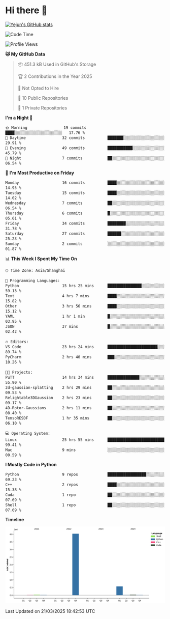 # Hi there 👋


<!-- <img height="195px" src="https://github-readme-stats.vercel.app/api?username=yejun688&count_private=true&show_icons=true&hide_rank=true&title_color=0969da&bg_color=ffffff00&text_color=57606a&disable_animations=true"><img height="195px" src="https://github-readme-stats.vercel.app/api/top-langs?username=yejun688&layout=compact&title_color=0969da&bg_color=ffffff00&text_color=57606a"> -->

[![Yejun's GitHub stats](https://github-readme-stats.vercel.app/api?username=yejun688)](https://github.com/yejun688/github-readme-stats)

<!---
yejun688/yejun688 is a ✨ special ✨ repository because its `README.md` (this file) appears on your GitHub profile.
You can click the Preview link to take a look at your changes.
--->

<!--START_SECTION:waka-->
![Code Time](http://img.shields.io/badge/Code%20Time-963%20hrs%201%20min-blue)

![Profile Views](http://img.shields.io/badge/Profile%20Views-0-blue)

**🐱 My GitHub Data** 

> 📦 451.3 kB Used in GitHub's Storage 
 > 
> 🏆 2 Contributions in the Year 2025
 > 
> 🚫 Not Opted to Hire
 > 
> 📜 10 Public Repositories 
 > 
> 🔑 1 Private Repositories 
 > 
**I'm a Night 🦉** 

```text
🌞 Morning                19 commits          ████░░░░░░░░░░░░░░░░░░░░░   17.76 % 
🌆 Daytime                32 commits          ███████░░░░░░░░░░░░░░░░░░   29.91 % 
🌃 Evening                49 commits          ███████████░░░░░░░░░░░░░░   45.79 % 
🌙 Night                  7 commits           ██░░░░░░░░░░░░░░░░░░░░░░░   06.54 % 
```
📅 **I'm Most Productive on Friday** 

```text
Monday                   16 commits          ████░░░░░░░░░░░░░░░░░░░░░   14.95 % 
Tuesday                  15 commits          ████░░░░░░░░░░░░░░░░░░░░░   14.02 % 
Wednesday                7 commits           ██░░░░░░░░░░░░░░░░░░░░░░░   06.54 % 
Thursday                 6 commits           █░░░░░░░░░░░░░░░░░░░░░░░░   05.61 % 
Friday                   34 commits          ████████░░░░░░░░░░░░░░░░░   31.78 % 
Saturday                 27 commits          ██████░░░░░░░░░░░░░░░░░░░   25.23 % 
Sunday                   2 commits           ░░░░░░░░░░░░░░░░░░░░░░░░░   01.87 % 
```


📊 **This Week I Spent My Time On** 

```text
🕑︎ Time Zone: Asia/Shanghai

💬 Programming Languages: 
Python                   15 hrs 25 mins      ███████████████░░░░░░░░░░   59.13 % 
Text                     4 hrs 7 mins        ████░░░░░░░░░░░░░░░░░░░░░   15.82 % 
Other                    3 hrs 56 mins       ████░░░░░░░░░░░░░░░░░░░░░   15.12 % 
YAML                     1 hr 1 min          █░░░░░░░░░░░░░░░░░░░░░░░░   03.95 % 
JSON                     37 mins             █░░░░░░░░░░░░░░░░░░░░░░░░   02.42 % 

🔥 Editors: 
VS Code                  23 hrs 24 mins      ██████████████████████░░░   89.74 % 
PyCharm                  2 hrs 40 mins       ███░░░░░░░░░░░░░░░░░░░░░░   10.26 % 

🐱‍💻 Projects: 
PuTT                     14 hrs 34 mins      ██████████████░░░░░░░░░░░   55.90 % 
2d-gaussian-splatting    2 hrs 29 mins       ██░░░░░░░░░░░░░░░░░░░░░░░   09.53 % 
Relightable3DGaussian    2 hrs 23 mins       ██░░░░░░░░░░░░░░░░░░░░░░░   09.17 % 
4D-Rotor-Gaussians       2 hrs 11 mins       ██░░░░░░░░░░░░░░░░░░░░░░░   08.40 % 
TensoRESDF               1 hr 35 mins        ██░░░░░░░░░░░░░░░░░░░░░░░   06.10 % 

💻 Operating System: 
Linux                    25 hrs 55 mins      █████████████████████████   99.41 % 
Mac                      9 mins              ░░░░░░░░░░░░░░░░░░░░░░░░░   00.59 % 
```

**I Mostly Code in Python** 

```text
Python                   9 repos             █████████████████░░░░░░░░   69.23 % 
C++                      2 repos             ████░░░░░░░░░░░░░░░░░░░░░   15.38 % 
Cuda                     1 repo              ██░░░░░░░░░░░░░░░░░░░░░░░   07.69 % 
Shell                    1 repo              ██░░░░░░░░░░░░░░░░░░░░░░░   07.69 % 
```



**Timeline**

![Lines of Code chart](https://raw.githubusercontent.com/yejun688/yejun688/main/assets/bar_graph.png)


 Last Updated on 21/03/2025 18:42:53 UTC
<!--END_SECTION:waka-->
